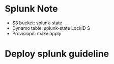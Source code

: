 # Splunk Note
* S3 bucket: splunk-state
* Dynamo table: splunk-state LockID S
* Provisiopn: make apply

# Deploy splunk guideline
